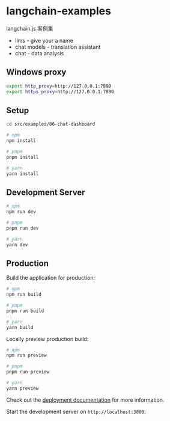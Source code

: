 # langchain-examples

langchain.js 案例集

* llms - give your a name
* chat models - translation assistant
* chat - data analysis

## Windows proxy

```bash
export http_proxy=http://127.0.0.1:7890
export https_proxy=http://127.0.0.1:7890
```

## Setup

```bash
cd src/examples/06-chat-dashboard
```

```bash
# npm
npm install

# pnpm
pnpm install

# yarn
yarn install
```

## Development Server

```bash
# npm
npm run dev

# pnpm
pnpm run dev

# yarn
yarn dev
```

## Production

Build the application for production:

```bash
# npm
npm run build

# pnpm
pnpm run build

# yarn
yarn build
```

Locally preview production build:

```bash
# npm
npm run preview

# pnpm
pnpm run preview

# yarn
yarn preview
```

Check out the [deployment documentation](https://nuxt.com/docs/getting-started/deployment) for more information.

Start the development server on `http://localhost:3000`: